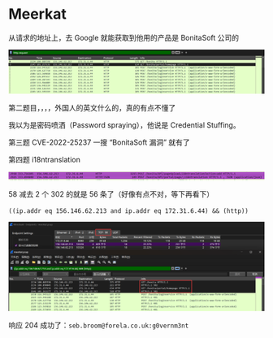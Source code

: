 # Meerkat

从请求的地址上，去 Google 就能获取到他用的产品是 BonitaSoft 公司的

![image-20240326154649687](<../../.gitbook/assets/image 20240326154649687.png>)

第二题目，，，，外国人的英文什么的，真的有点不懂了

我以为是密码喷洒（Password spraying），他说是 Credential Stuffing。

第三题 CVE-2022-25237 一搜 “BonitaSoft 漏洞” 就有了

第四题 i18ntranslation

![image-20240326155251877](<../../.gitbook/assets/image 20240326155251877.png>)

58 减去 2 个 302 的就是 56 条了（好像有点不对，等下再看下）

`((ip.addr eq 156.146.62.213 and ip.addr eq 172.31.6.44) && (http))`

![image-20240326162656776](<../../.gitbook/assets/image 20240326162656776.png>)

响应 204 成功了：`seb.broom@forela.co.uk:g0vernm3nt`
